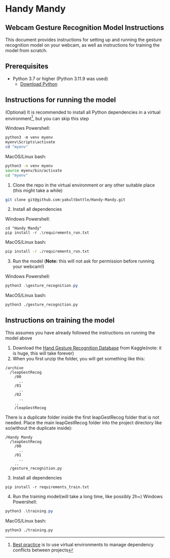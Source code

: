 # Handy Mandy

## Webcam Gesture Recognition Model Instructions

This document provides instructions for setting up and running the gesture recognition model on your webcam, as well as instructions for training the model from scratch. 

## Prerequisites

- Python 3.7 or higher (Python 3.11.9 was used)
  - [Download Python](https://www.python.org/downloads/)

## Instructions for running the model

(Optional) It is recommended to install all Python dependencies in a virtual environment[^1], but you can skip this step

[^1]: [Best practice](https://stackoverflow.com/questions/41972261/what-is-a-virtualenv-and-why-should-i-use-one) is to use virtual environments to manage dependency conflicts between projects

Windows Powershell:
```powershell
python3 -m venv myenv
myenv\Scripts\activate
cd "myenv"
```

MacOS/Linux bash:
```bash
python3 -m venv myenv
source myenv/bin/activate
cd "myenv"
```

1. Clone the repo in the virtual environment or any other suitable place (this might take a while)
   
```bash
git clone git@github.com:yakultbottle/Handy-Mandy.git
```

2. Install all dependencies

Windows Powershell:
```
cd "Handy Mandy"
pip install -r .\requirements_run.txt
```

MacOS/Linux bash:
```bash
pip install -r ./requirements_run.txt
```
3. Run the model (**Note:** this will not ask for permission before running your webcam!)

Windows Powershell:
```powershell
python3 .\gesture_recognition.py
```

MacOS/Linux bash:
```bash
python3 ./gesture_recognition.py
```

## Instructions on training the model
This assumes you have already followed the instructions on running the model above
1. Download the [Hand Gesture Recognition Database](https://www.kaggle.com/datasets/gti-upm/leapgestrecog) from Kaggle(note: it is huge, this will take forever)
2. When you first unzip the folder, you will get something like this:
```
/archive
  /leapGestRecog
    /00
      ..
    /01
      ..
    /02
      ..
    ..
    /leapGestRecog
```
There is a duplicate folder inside the first leapGestRecog folder that is not needed. Place the main leapGestRecog folder into the project directory like so(without the duplicate inside):
```
/Handy Mandy
  /leapGestRecog
    /00
      ..
    /01
      ..
    ..
  /gesture_recognition.py
```
3. Install all dependencies
```
pip install -r requirements_train.txt
```
4. Run the training model(will take a long time, like possibly 2h+)
Windows Powershell:
```powershell
python3 .\training.py
```

MacOS/Linux bash:
```bash
python3 ./training.py
```
